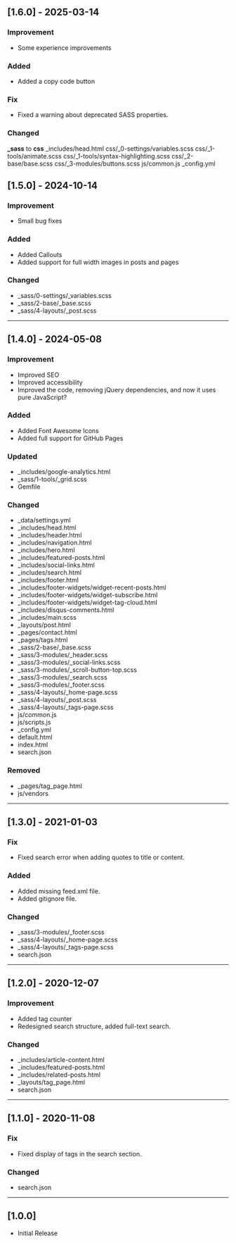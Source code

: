 ## [1.6.0] - 2025-03-14

### Improvement
- Some experience improvements

### Added
- Added a copy code button

### Fix
- Fixed a warning about deprecated SASS properties.

### Changed
**_sass** to **css**
_includes/head.html
css/_0-settings/variables.scss
css/_1-tools/animate.scss
css/_1-tools/syntax-highlighting.scss
css/_2-base/base.scss
css/_3-modules/buttons.scss
js/common.js
_config.yml


## [1.5.0] - 2024-10-14

### Improvement
- Small bug fixes

### Added
- Added Callouts
- Added support for full width images in posts and pages

### Changed
- _sass/0-settings/_variables.scss
- _sass/2-base/_base.scss
- _sass/4-layouts/_post.scss

***

## [1.4.0] - 2024-05-08

### Improvement
- Improved SEO
- Improved accessibility
- Improved the code, removing jQuery dependencies, and now it uses pure JavaScript?

### Added
- Added Font Awesome Icons
- Added full support for GitHub Pages

### Updated
- _includes/google-analytics.html
- _sass/1-tools/_grid.scss
- Gemfile

### Changed
- _data/settings.yml
- _includes/head.html
- _includes/header.html
- _includes/navigation.html
- _includes/hero.html
- _includes/featured-posts.html
- _includes/social-links.html
- _includes/search.html
- _includes/footer.html
- _includes/footer-widgets/widget-recent-posts.html
- _includes/footer-widgets/widget-subscribe.html
- _includes/footer-widgets/widget-tag-cloud.html
- _includes/disqus-comments.html
- _includes/main.scss
- _layouts/post.html
- _pages/contact.html
- _pages/tags.html
- _sass/2-base/_base.scss
- _sass/3-modules/_header.scss
- _sass/3-modules/_social-links.scss
- _sass/3-modules/_scroll-button-top.scss
- _sass/3-modules/_search.scss
- _sass/3-modules/_footer.scss
- _sass/4-layouts/_home-page.scss
- _sass/4-layouts/_post.scss
- _sass/4-layouts/_tags-page.scss
- js/common.js
- js/scripts.js
- _config.yml
- default.html
- index.html
- search.json

### Removed
- _pages/tag_page.html
- js/vendors

***

## [1.3.0] - 2021-01-03

### Fix
- Fixed search error when adding quotes to title or content.

### Added
- Added missing feed.xml file.
- Added gitignore file.

### Changed
- _sass/3-modules/_footer.scss
- _sass/4-layouts/_home-page.scss
- _sass/4-layouts/_tags-page.scss
- search.json

***

## [1.2.0] - 2020-12-07

### Improvement
- Added tag counter
- Redesigned search structure, added full-text search.

### Changed
- _includes/article-content.html
- _includes/featured-posts.html
- _includes/related-posts.html
- _layouts/tag_page.html
- search.json

***

## [1.1.0] - 2020-11-08

### Fix
- Fixed display of tags in the search section.

### Changed
- search.json

***

## [1.0.0]

- Initial Release